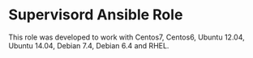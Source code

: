 # Supervisord Ansible Role
This role was developed to work with Centos7, Centos6, Ubuntu 12.04, Ubuntu 14.04, Debian 7.4, Debian 6.4 and RHEL.